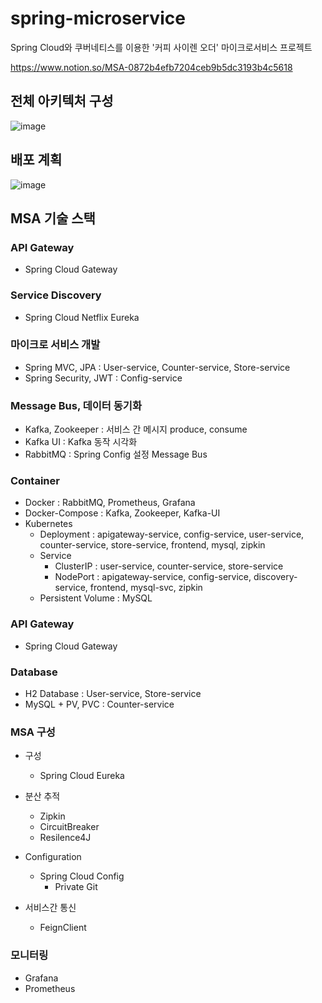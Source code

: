 # spring-microservice

Spring Cloud와 쿠버네티스를 이용한 '커피 사이렌 오더' 마이크로서비스 프로젝트

https://www.notion.so/MSA-0872b4efb7204ceb9b5dc3193b4c5618

## 전체 아키텍처 구성

![image](https://github.com/Jake-huen/siren-order-microservice/assets/57055730/f2e84fa1-a03a-4ad4-b184-af294a68c4b4)


## 배포 계획

![image](https://github.com/Jake-huen/siren-order-microservice/assets/57055730/0c869979-8372-4597-9d96-0e38b959f14c)



## MSA 기술 스택

### API Gateway
- Spring Cloud Gateway

### Service Discovery
- Spring Cloud Netflix Eureka

### 마이크로 서비스 개발
- Spring MVC, JPA : User-service, Counter-service, Store-service
- Spring Security, JWT : Config-service

### Message Bus, 데이터 동기화
- Kafka, Zookeeper : 서비스 간 메시지 produce, consume
- Kafka UI : Kafka 동작 시각화
- RabbitMQ : Spring Config 설정 Message Bus

### Container
- Docker : RabbitMQ, Prometheus, Grafana
- Docker-Compose : Kafka, Zookeeper, Kafka-UI
- Kubernetes
  - Deployment : apigateway-service, config-service, user-service, counter-service, store-service, frontend, mysql, zipkin
  - Service
  	- ClusterIP : user-service, counter-service, store-service
  	- NodePort : apigateway-service, config-service, discovery-service, frontend, mysql-svc, zipkin
  - Persistent Volume : MySQL 

### API Gateway
- Spring Cloud Gateway

### Database
- H2 Database : User-service, Store-service
- MySQL + PV, PVC : Counter-service

### MSA 구성
- 구성
	- Spring Cloud Eureka

- 분산 추적
  	- Zipkin
	- CircuitBreaker
	- Resilence4J

- Configuration
	- Spring Cloud Config
		- Private Git

- 서비스간 통신
	- FeignClient

### 모니터링
- Grafana
- Prometheus

